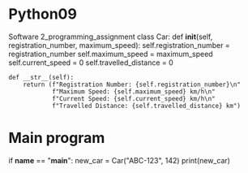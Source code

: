 # Python09
Software 2_programming_assignment
class Car:
    def __init__(self, registration_number, maximum_speed):
        self.registration_number = registration_number
        self.maximum_speed = maximum_speed
        self.current_speed = 0
        self.travelled_distance = 0

    def __str__(self):
        return (f"Registration Number: {self.registration_number}\n"
                f"Maximum Speed: {self.maximum_speed} km/h\n"
                f"Current Speed: {self.current_speed} km/h\n"
                f"Travelled Distance: {self.travelled_distance} km")

# Main program
if __name__ == "__main__":
    new_car = Car("ABC-123", 142)
    print(new_car)
